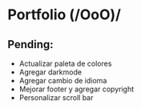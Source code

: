 # Portfolio (/OoO)/

## Pending:

- Actualizar paleta de colores
- Agregar darkmode
- Agregar cambio de idioma
- Mejorar footer y agregar copyright
- Personalizar scroll bar
